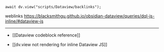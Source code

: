 ```dataviewjs
await dv.view("scripts/Dataview/backlinks");
```
weblinks https://blacksmithgu.github.io/obsidian-dataview/queries/dql-js-inline/#dataview-js
___
- [[Dataview codeblock reference]]

- [[dv.view not rendering for inline Dataview JS]]

